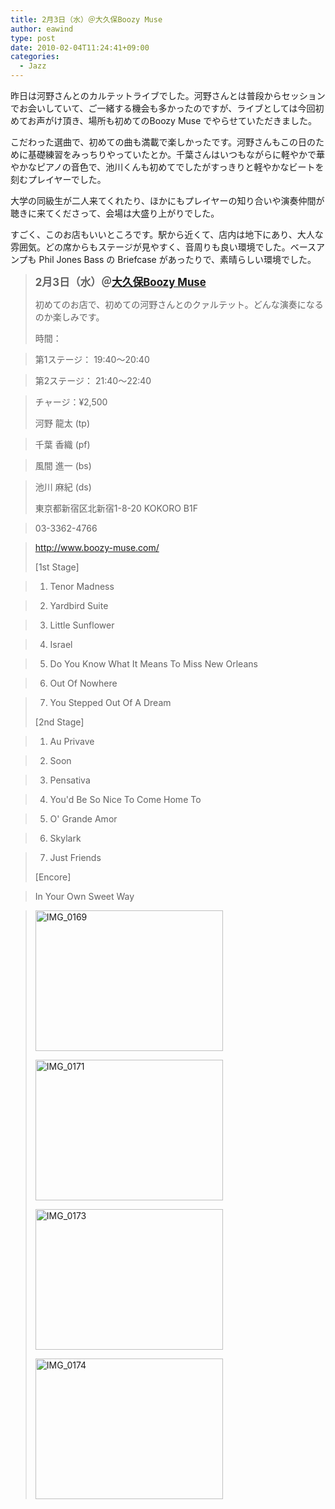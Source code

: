 ```yaml
---
title: 2月3日（水）＠大久保Boozy Muse
author: eawind
type: post
date: 2010-02-04T11:24:41+09:00
categories:
  - Jazz
---
```

昨日は河野さんとのカルテットライブでした。河野さんとは普段からセッションでお会いしていて、ご一緒する機会も多かったのですが、ライブとしては今回初めてお声がけ頂き、場所も初めてのBoozy Muse でやらせていただきました。

こだわった選曲で、初めての曲も満載で楽しかったです。河野さんもこの日のために基礎練習をみっちりやっていたとか。千葉さんはいつもながらに軽やかで華やかなピアノの音色で、池川くんも初めてでしたがすっきりと軽やかなビートを刻むプレイヤーでした。

大学の同級生が二人来てくれたり、ほかにもプレイヤーの知り合いや演奏仲間が聴きに来てくださって、会場は大盛り上がりでした。

すごく、このお店もいいところです。駅から近くて、店内は地下にあり、大人な雰囲気。どの席からもステージが見やすく、音周りも良い環境でした。ベースアンプも Phil Jones Bass の Briefcase があったりで、素晴らしい環境でした。

> **<big>2月3日（水）＠<a href="http://www.boozy-muse.com/" target="_blank">大久保Boozy Muse</a></big>**
>
> 初めてのお店で、初めての河野さんとのクァルテット。どんな演奏になるのか楽しみです。
>
> 時間：

> 第1ステージ： 19:40～20:40

> 第2ステージ： 21:40～22:40

> チャージ：¥2,500
>
> 河野 龍太 (tp)

> 千葉 香織 (pf)

> 風間 進一 (bs)

> 池川 麻紀 (ds)
>
> 東京都新宿区北新宿1-8-20 KOKORO B1F

> 03-3362-4766

> <a href="http://www.boozy-muse.com/" target="_blank">http://www.boozy-muse.com/</a>
>
> [1st Stage]

> 1. Tenor Madness

> 2. Yardbird Suite

> 3. Little Sunflower

> 4. Israel

> 5. Do You Know What It Means To Miss New Orleans

> 6. Out Of Nowhere

> 7. You Stepped Out Of A Dream
>
> [2nd Stage]

> 1. Au Privave

> 2. Soon

> 3. Pensativa

> 4. You'd Be So Nice To Come Home To

> 5. O' Grande Amor

> 6. Skylark

> 7. Just Friends
>
> [Encore]

> In Your Own Sweet Way

> <span class="mt-enclosure mt-enclosure-image" style="display: inline;"><a href="/img/2010/02/IMG_0169.jpg"><img class="alignnone size-medium wp-image-886" src="/img/2010/02/IMG_0169.jpg" alt="IMG_0169" width="300" height="225" srcset="/img/2010/02/IMG_0169.jpg 300w, /img/2010/02/IMG_0169-1024x768.jpg 1024w" sizes="(max-width: 300px) 100vw, 300px" /></a></span>
>
> <span class="mt-enclosure mt-enclosure-image" style="display: inline;"><a href="/img/2010/02/IMG_0171.jpg"><img class="alignnone size-medium wp-image-887" src="/img/2010/02/IMG_0171.jpg" alt="IMG_0171" width="300" height="225" srcset="/img/2010/02/IMG_0171.jpg 300w, /img/2010/02/IMG_0171-1024x768.jpg 1024w" sizes="(max-width: 300px) 100vw, 300px" /></a></span>
>
> [<img class="alignnone size-medium wp-image-888" src="/img/2010/02/IMG_0173.jpg" alt="IMG_0173" width="300" height="225" srcset="/img/2010/02/IMG_0173.jpg 300w, /img/2010/02/IMG_0173-1024x768.jpg 1024w" sizes="(max-width: 300px) 100vw, 300px" />][1]
>
> [<img class="alignnone size-medium wp-image-890" src="/img/2010/02/IMG_0174.jpg" alt="IMG_0174" width="300" height="225" srcset="/img/2010/02/IMG_0174.jpg 300w, /img/2010/02/IMG_0174-1024x768.jpg 1024w" sizes="(max-width: 300px) 100vw, 300px" />][2]

 [1]: /img/2010/02/IMG_0173.jpg
 [2]: /img/2010/02/IMG_0174.jpg
